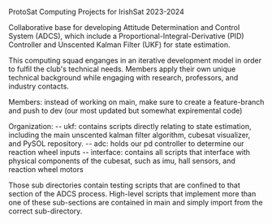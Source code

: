 ProtoSat Computing Projects for IrishSat 2023-2024

Collaborative base for developing Attitude Determination and Control System (ADCS), which include a Proportional-Integral-Derivative (PID) Controller and Unscented Kalman Filter (UKF) for state estimation.

This computing squad enganges in an iterative development model in order to fulfil the club's technical needs. Members apply their own unique technical background while engaging with research, professors, and industry contacts. 

Members: instead of working on main, make sure to create a feature-branch and push to dev (our most updated but somewhat expiremental code)


Organization:
-- ukf: contains scripts directly relating to state estimation, including the main unscented kalman filter algorithm, cubesat visualizer, and PySOL repository. 
-- adc: holds our pd controller to determine our reaction wheel inputs
-- interface: contains all scripts that interface with physical components of the cubesat, such as imu, hall sensors, and reaction wheel motors

Those sub directories contain testing scripts that are confined to that section of the ADCS process. 
High-level scripts that implement more than one of these sub-sections are contained in main and simply import from the correct sub-directory. 